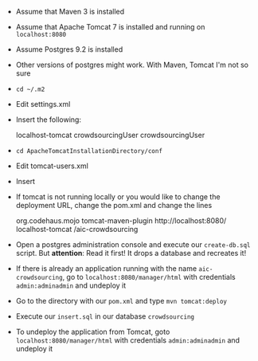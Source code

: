 * Assume that Maven 3 is installed
* Assume that Apache Tomcat 7 is installed and running on `localhost:8080`
* Assume Postgres 9.2 is installed
* Other versions of postgres might work. With Maven, Tomcat I'm not so sure

* `cd ~/.m2`
* Edit settings.xml
* Insert the following:

    <settings>
	  <servers>
        <server>
          <id>localhost-tomcat</id>
          <username>crowdsourcingUser</username>
          <password>crowdsourcingUser</password>
        </server>
	  </servers>
	</settings>


* `cd ApacheTomcatInstallationDirectory/conf`
* Edit tomcat-users.xml
* Insert

    <role rolename="system"/>
    <role rolename="admin"/>
    <role rolename="admin-gui"/>
    <role rolename="manager"/>
    <role rolename="manager-gui"/>
    <user username="admin" password="adminadmin" roles="system,manager,manager-gui,admin,admin-gui"/>
  
* If tomcat is not running locally or you would like to change the deployment URL, change the pom.xml and change the lines

    <plugin>
      <groupId>org.codehaus.mojo</groupId>
      <artifactId>tomcat-maven-plugin</artifactId>
      <configuration>
        <url>http://localhost:8080/</url>
        <server>localhost-tomcat</server>
        <path>/aic-crowdsourcing</path>
        </configuration>
      </plugin>

* Open a postgres administration console and execute our `create-db.sql` script. But **attention**: Read it first! It drops a database and recreates it!
* If there is already an application running with the name `aic-crowdsourcing`, go to `localhost:8080/manager/html` with credentials `admin:adminadmin` and undeploy it
* Go to the directory with our `pom.xml` and type `mvn tomcat:deploy`
* Execute our `insert.sql` in our database `crowdsourcing`
* To undeploy the application from Tomcat, goto `localhost:8080/manager/html` with credentials `admin:adminadmin` and undeploy it